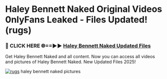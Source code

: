 # Haley Bennett Naked Original Videos 0nlyFans Leaked - Files Updated! (rugs)

<h3>🔴 CLICK HERE 🌐==►► <a href="https://tinyurl.com/yckcrads" rel="nofollow">Haley Bennett Naked Updated Files</a></h3>

Get Haley Bennett Naked and all content. Now you can access all videos and pictures of Haley Bennett Naked. New Updated Files 2025!

[![rugs](https://i.imgur.com/hpKpOFt.gif)](https://tinyurl.com/yckcrads)
haley bennett naked pictures